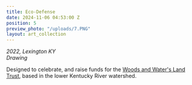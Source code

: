 ```yaml
---
title: Eco-Defense
date: 2024-11-06 04:53:00 Z
position: 5
preview_photo: "/uploads/7.PNG"
layout: art_collection
---
```


*2022, Lexington KY* <br> 
*Drawing* <br>

Designed to celebrate, and raise funds for the [Woods and Water's Land Trust](https://www.woodsandwaterstrust.org), based in the lower Kentucky River watershed. 